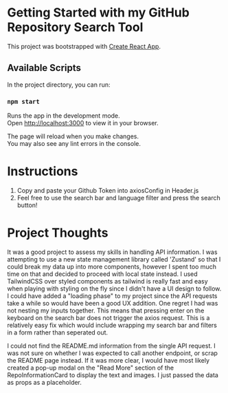 # Getting Started with my GitHub Repository Search Tool

This project was bootstrapped with [Create React App](https://github.com/facebook/create-react-app).

## Available Scripts

In the project directory, you can run:

### `npm start`

Runs the app in the development mode.\
Open [http://localhost:3000](http://localhost:3000) to view it in your browser.

The page will reload when you make changes.\
You may also see any lint errors in the console.

# Instructions

1. Copy and paste your Github Token into axiosConfig in Header.js
2. Feel free to use the search bar and language filter and press the search button!

# Project Thoughts

It was a good project to assess my skills in handling API information. I was attempting to use a new state management library called 'Zustand' so that I could break my data up into more components, however I spent too much time on that and decided to proceed with local state instead. I used TailwindCSS over styled components as tailwind is really fast and easy when playing with styling on the fly since I didn't have a UI design to follow. I could have added a "loading phase" to my project since the API requests take a while so would have been a good UX addition. One regret I had was not nesting my inputs together. This means that pressing enter on the keyboard on the search bar does not trigger the axios request. This is a relatively easy fix which would include wrapping my search bar and filters in a form rather than seperated out.

I could not find the README.md information from the single API request. I was not sure on whether I was expected to call another endpoint, or scrap the README page instead. If it was more clear, I would have most likely created a pop-up modal on the "Read More" section of the RepoInformationCard to display the text and images. I just passed the data as props as a placeholder.
